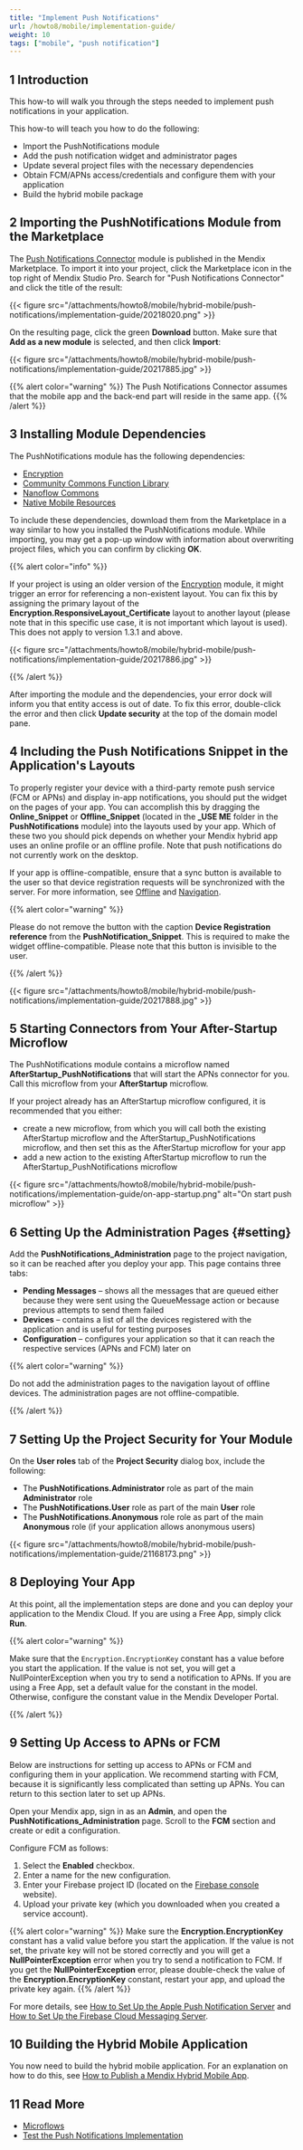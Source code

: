 ```yaml
---
title: "Implement Push Notifications"
url: /howto8/mobile/implementation-guide/
weight: 10
tags: ["mobile", "push notification"]
---
```


## 1 Introduction

This how-to will walk you through the steps needed to implement push notifications in your application.

This how-to will teach you how to do the following:

* Import the PushNotifications module
* Add the push notification widget and administrator pages
* Update several project files with the necessary dependencies
* Obtain FCM/APNs access/credentials and configure them with your application
* Build the hybrid mobile package

## 2 Importing the PushNotifications Module from the Marketplace

The [Push Notifications Connector](/appstore/modules/push-notifications/) module is published in the Mendix Marketplace. To import it into your project, click the Marketplace icon in the top right of Mendix Studio Pro. Search for "Push Notifications Connector" and click the title of the result:

{{< figure src="/attachments/howto8/mobile/hybrid-mobile/push-notifications/implementation-guide/20218020.png" >}}

On the resulting page, click the green **Download** button. Make sure that **Add as a new module** is selected, and then click **Import**:

{{< figure src="/attachments/howto8/mobile/hybrid-mobile/push-notifications/implementation-guide/20217885.jpg" >}}

{{% alert color="warning" %}}
The Push Notifications Connector assumes that the mobile app and the back-end part will reside in the same app.
{{% /alert %}}

## 3 Installing Module Dependencies

The PushNotifications module has the following dependencies:

* [Encryption](/appstore/modules/encryption/)
* [Community Commons Function Library](/appstore/modules/community-commons-function-library/)
* [Nanoflow Commons](https://marketplace.mendix.com/link/component/109515/)
* [Native Mobile Resources](/appstore/modules/native-mobile-resources/)

To include these dependencies, download them from the Marketplace in a way similar to how you installed the PushNotifications module. While importing, you may get a pop-up window with information about overwriting project files, which you can confirm by clicking **OK**.

{{% alert color="info" %}}

If your project is using an older version of the [Encryption](/appstore/modules/encryption/) module, it might trigger an error for referencing a non-existent layout. You can fix this by assigning the primary layout of the **Encryption.ResponsiveLayout_Certificate** layout to another layout (please note that in this specific use case, it is not important which layout is used). This does not apply to version 1.3.1 and above.

{{< figure src="/attachments/howto8/mobile/hybrid-mobile/push-notifications/implementation-guide/20217886.jpg" >}}

{{% /alert %}}

After importing the module and the dependencies, your error dock will inform you that entity access is out of date. To fix this error, double-click the error and then click **Update security** at the top of the domain model pane.

## 4 Including the Push Notifications Snippet in the Application's Layouts

To properly register your device with a third-party remote push service (FCM or APNs) and display in-app notifications, you should put the widget on the pages of your app. You can accomplish this by dragging the **Online_Snippet** or **Offline_Snippet** (located in the **_USE ME** folder in the **PushNotifications** module) into the layouts used by your app. Which of these two you should pick depends on whether your Mendix hybrid app uses an online profile or an offline profile. Note that push notifications do not currently work on the desktop.

If your app is offline-compatible, ensure that a sync button is available to the user so that device registration requests will be synchronized with the server. For more information, see [Offline](/refguide8/offline-first/) and [Navigation](/refguide8/navigation/#hybrid-profiles).

{{% alert color="warning" %}}

Please do not remove the button with the caption **Device Registration reference** from the **PushNotification_Snippet**. This is required to make the widget offline-compatible. Please note that this button is invisible to the user.

{{% /alert %}}

{{< figure src="/attachments/howto8/mobile/hybrid-mobile/push-notifications/implementation-guide/20217888.jpg" >}}

## 5 Starting Connectors from Your After-Startup Microflow

The PushNotifications module contains a microflow named **AfterStartup_PushNotifications** that will start the APNs connector for you. Call this microflow from your **AfterStartup** microflow.

If your project already has an AfterStartup microflow configured, it is recommended that you either: 

* create a new microflow, from which you will call both the existing AfterStartup microflow and the AfterStartup_PushNotifications microflow, and then set this as the AfterStartup microflow for your app
* add a new action to the existing AfterStartup microflow to run the AfterStartup_PushNotifications microflow

{{< figure src="/attachments/howto8/mobile/hybrid-mobile/push-notifications/implementation-guide/on-app-startup.png" alt="On start push microflow" >}}

## 6 Setting Up the Administration Pages {#setting}

Add the **PushNotifications_Administration** page to the project navigation, so it can be reached after you deploy your app. This page contains three tabs:

* **Pending Messages** – shows all the messages that are queued either because they were sent using the QueueMessage action or because previous attempts to send them failed
* **Devices** – contains a list of all the devices registered with the application and is useful for testing purposes
* **Configuration** – configures your application so that it can reach the respective services (APNs and FCM) later on

{{% alert color="warning" %}}

Do not add the administration pages to the navigation layout of offline devices. The administration pages are not offline-compatible.

{{% /alert %}}

## 7 Setting Up the Project Security for Your Module

On the **User roles** tab of the **Project Security** dialog box, include the following:

* The **PushNotifications.Administrator** role as part of the main **Administrator** role
* The **PushNotifications.User** role as part of the main **User** role
* The **PushNotifications.Anonymous** role role as part of the main **Anonymous** role (if your application allows anonymous users)

{{< figure src="/attachments/howto8/mobile/hybrid-mobile/push-notifications/implementation-guide/21168173.png" >}}

## 8 Deploying Your App

At this point, all the implementation steps are done and you can deploy your application to the Mendix Cloud. If you are using a Free App, simply click **Run**.

{{% alert color="warning" %}}

Make sure that the `Encryption.EncryptionKey` constant has a value before you start the application. If the value is not set, you will get a NullPointerException when you try to send a notification to APNs. If you are using a Free App, set a default value for the constant in the model. Otherwise, configure the constant value in the Mendix Developer Portal.

{{% /alert %}}

## 9 Setting Up Access to APNs or FCM

Below are instructions for setting up access to APNs or FCM and configuring them in your application. We recommend starting with FCM, because it is significantly less complicated than setting up APNs. You can return to this section later to set up APNs.

Open your Mendix app, sign in as an **Admin**, and open the **PushNotifications_Administration** page. Scroll to the **FCM** section and create or edit a configuration. 

Configure FCM as follows:

1. Select the **Enabled** checkbox.
2. Enter a name for the new configuration.
3. Enter your Firebase project ID (located on the [Firebase console](https://console.firebase.google.com/) website).
4. Upload your private key (which you downloaded when you created a service account).

{{% alert color="warning" %}}
Make sure the **Encryption.EncryptionKey** constant has a valid value before you start the application. If the value is not set, the private key will not be stored correctly and you will get a **NullPointerException** error when you try to send a notification to FCM. If you get the **NullPointerException** error, please double-check the value of the **Encryption.EncryptionKey** constant, restart your app, and upload the private key again.
{{% /alert %}}

For more details, see [How to Set Up the Apple Push Notification Server](/howto8/mobile/setting-up-apple-push-notification-server/) and [How to Set Up the Firebase Cloud Messaging Server](/howto8/mobile/setting-up-google-firebase-cloud-messaging-server/).

## 10 Building the Hybrid Mobile Application

You now need to build the hybrid mobile application. For an explanation on how to do this, see [How to Publish a Mendix Hybrid Mobile App](/howto8/mobile/publishing-a-mendix-hybrid-mobile-app-in-mobile-app-stores/).

## 11 Read More

* [Microflows](/refguide8/microflows/)
* [Test the Push Notifications Implementation](/howto8/mobile/testing-the-implementation/)
